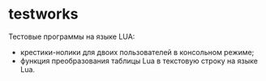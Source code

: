 # testworks
Тестовые программы на языке LUA:
- крестики-нолики для двоих пользователей в консольном режиме;
- функция преобразования таблицы Lua в текстовую строку на языке Lua.
